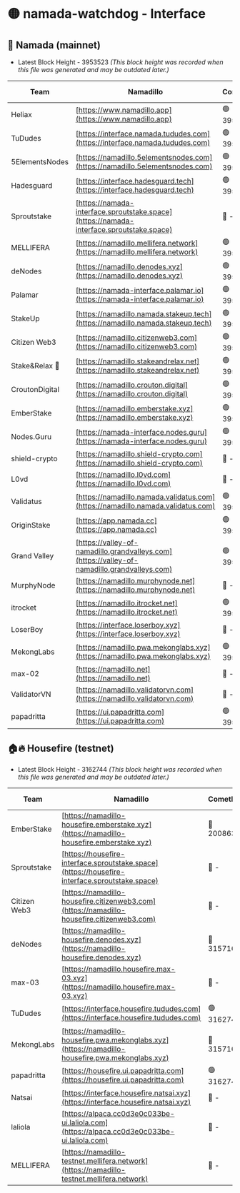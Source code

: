 # 🟡 namada-watchdog - Interface

## 🚀 Namada (mainnet)
- Latest Block Height - 3953523 *(This block height was recorded when this file was generated and may be outdated later.)*

| Team | Namadillo | CometBFT | Indexer | MASP Indexer |
|-|-|-|-|-|
| Heliax | [https://www.namadillo.app](https://www.namadillo.app) | 🟢 3953495 | 🟢 3953495 | 🔴 3951612 |
| TuDudes | [https://interface.namada.tududes.com](https://interface.namada.tududes.com) | 🟢 3953495 | 🟢 3953495 | 🔴 3951612 |
| 5ElementsNodes | [https://namadillo.5elementsnodes.com](https://namadillo.5elementsnodes.com) | 🟢 3953495 | 🟢 3953495 | 🔴 3951612 |
| Hadesguard | [https://interface.hadesguard.tech](https://interface.hadesguard.tech) | 🟢 3953496 | 🟢 3953496 | 🔴 3951612 |
| Sproutstake | [https://namada-interface.sproutstake.space](https://namada-interface.sproutstake.space) | 🔴 - | 🔴 3738134 | 🔴 - |
| MELLIFERA | [https://namadillo.mellifera.network](https://namadillo.mellifera.network) | 🟢 3953499 | 🟢 3953498 | 🔴 3765769 |
| deNodes | [https://namadillo.denodes.xyz](https://namadillo.denodes.xyz) | 🟢 3953499 | 🟢 3953499 | 🔴 3951612 |
| Palamar | [https://namada-interface.palamar.io](https://namada-interface.palamar.io) | 🟢 3953499 | 🟢 3953499 | 🔴 3951612 |
| StakeUp | [https://namadillo.namada.stakeup.tech](https://namadillo.namada.stakeup.tech) | 🟢 3953500 | 🟢 3953500 | 🔴 3951612 |
| Citizen Web3 | [https://namadillo.citizenweb3.com](https://namadillo.citizenweb3.com) | 🟢 3953501 | 🟢 3953500 | 🔴 3765769 |
| Stake&Relax 🦥 | [https://namadillo.stakeandrelax.net](https://namadillo.stakeandrelax.net) | 🟢 3953501 | 🟢 3953501 | 🔴 3765769 |
| CroutonDigital | [https://namadillo.crouton.digital](https://namadillo.crouton.digital) | 🟢 3953502 | 🟢 3953501 | 🔴 3951612 |
| EmberStake | [https://namadillo.emberstake.xyz](https://namadillo.emberstake.xyz) | 🟢 3953502 | 🟢 3953502 | 🔴 3951612 |
| Nodes.Guru | [https://namada-interface.nodes.guru](https://namada-interface.nodes.guru) | 🟢 3953502 | 🟢 3953502 | 🔴 3951612 |
| shield-crypto | [https://namadillo.shield-crypto.com](https://namadillo.shield-crypto.com) | 🔴 - | 🔴 - | 🔴 - |
| L0vd | [https://namadillo.l0vd.com](https://namadillo.l0vd.com) | 🔴 - | 🔴 - | 🔴 - |
| Validatus | [https://namadillo.namada.validatus.com](https://namadillo.namada.validatus.com) | 🟢 3953510 | 🟢 3953510 | 🔴 3819812 |
| OriginStake | [https://app.namada.cc](https://app.namada.cc) | 🟢 3953511 | 🟢 3953511 | 🔴 3951612 |
| Grand Valley | [https://valley-of-namadillo.grandvalleys.com](https://valley-of-namadillo.grandvalleys.com) | 🟢 3953511 | 🟢 3953511 | 🔴 3951612 |
| MurphyNode | [https://namadillo.murphynode.net](https://namadillo.murphynode.net) | 🔴 - | 🔴 - | 🔴 - |
| itrocket | [https://namadillo.itrocket.net](https://namadillo.itrocket.net) | 🟢 3953514 | 🟢 3953513 | 🔴 3951612 |
| LoserBoy | [https://interface.loserboy.xyz](https://interface.loserboy.xyz) | 🔴 - | 🔴 - | 🔴 - |
| MekongLabs | [https://namadillo.pwa.mekonglabs.xyz](https://namadillo.pwa.mekonglabs.xyz) | 🟢 3953519 | 🟢 3953519 | 🔴 3951612 |
| max-02 | [https://namadillo.net](https://namadillo.net) | 🔴 - | 🔴 - | 🔴 - |
| ValidatorVN | [https://namadillo.validatorvn.com](https://namadillo.validatorvn.com) | 🔴 - | 🔴 - | 🔴 - |
| papadritta | [https://ui.papadritta.com](https://ui.papadritta.com) | 🟢 3953523 | 🟢 3953523 | 🟢 3953522 |

## 🏠🔥 Housefire (testnet)
- Latest Block Height - 3162744 *(This block height was recorded when this file was generated and may be outdated later.)*

| Team | Namadillo | CometBFT | Indexer | MASP Indexer |
|-|-|-|-|-|
| EmberStake | [https://namadillo-housefire.emberstake.xyz](https://namadillo-housefire.emberstake.xyz) | 🔴 2008636 | 🔴 - | 🔴 - |
| Sproutstake | [https://housefire-interface.sproutstake.space](https://housefire-interface.sproutstake.space) | 🔴 - | 🔴 - | 🔴 - |
| Citizen Web3 | [https://namadillo-housefire.citizenweb3.com](https://namadillo-housefire.citizenweb3.com) | 🔴 - | 🔴 - | 🔴 - |
| deNodes | [https://namadillo-housefire.denodes.xyz](https://namadillo-housefire.denodes.xyz) | 🔴 3157160 | 🔴 3157160 | 🔴 3157155 |
| max-03 | [https://namadillo.housefire.max-03.xyz](https://namadillo.housefire.max-03.xyz) | 🔴 - | 🔴 - | 🔴 - |
| TuDudes | [https://interface.housefire.tududes.com](https://interface.housefire.tududes.com) | 🟢 3162744 | 🟢 3162744 | 🟢 3162744 |
| MekongLabs | [https://namadillo-housefire.pwa.mekonglabs.xyz](https://namadillo-housefire.pwa.mekonglabs.xyz) | 🔴 3157160 | 🔴 3157160 | 🔴 3157155 |
| papadritta | [https://housefire.ui.papadritta.com](https://housefire.ui.papadritta.com) | 🟢 3162744 | 🟢 3162744 | 🟢 3162744 |
| Natsai | [https://interface.housefire.natsai.xyz](https://interface.housefire.natsai.xyz) | 🔴 - | 🔴 - | 🔴 - |
| laliola | [https://alpaca.cc0d3e0c033be-ui.laliola.com](https://alpaca.cc0d3e0c033be-ui.laliola.com) | 🔴 - | 🔴 - | 🔴 - |
| MELLIFERA | [https://namadillo-testnet.mellifera.network](https://namadillo-testnet.mellifera.network) | 🔴 - | 🔴 2778001 | 🔴 2607259 |

